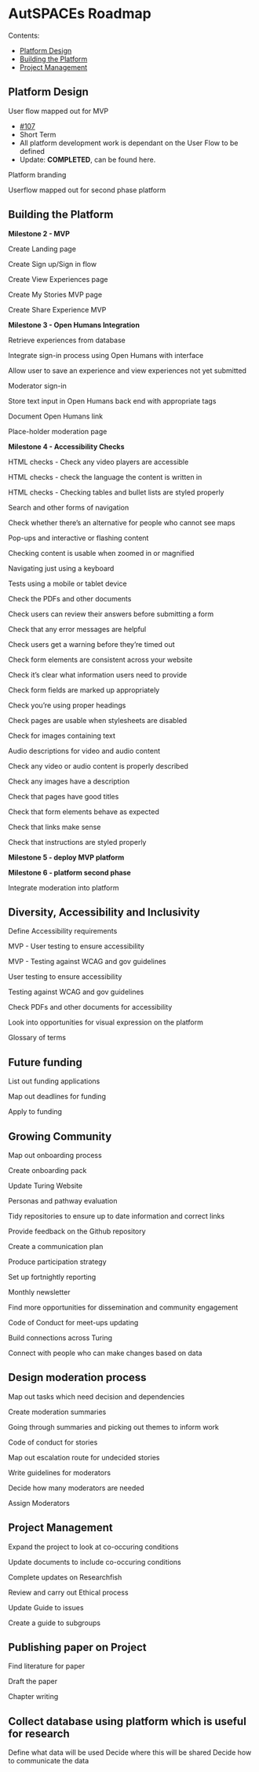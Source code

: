 # AutSPACEs Roadmap 

Contents:

- [Platform Design](#platform-design)
- [Building the Platform](#building-the-platform)
- [Project Management](#project-management)

## Platform Design

User flow mapped out for MVP 
- [#107](https://github.com/alan-turing-institute/AutSPACEs/issues/107)
- Short Term
- All platform development work is dependant on the User Flow to be defined
- Update: **COMPLETED**, can be found here.

Platform branding 

Userflow mapped out for second phase platform

## Building the Platform

**Milestone 2 - MVP**

Create Landing page

Create Sign up/Sign in flow

Create View Experiences page

Create My Stories MVP page

Create Share Experience MVP 

**Milestone 3 - Open Humans Integration**

Retrieve experiences from database

Integrate sign-in process using Open Humans with interface

Allow user to save an experience and view experiences not yet submitted

Moderator sign-in

Store text input in Open Humans back end with appropriate tags

Document Open Humans link

Place-holder moderation page

**Milestone 4 - Accessibility Checks**

HTML checks - Check any video players are accessible

HTML checks - check the language the content is written in

HTML checks - Checking tables and bullet lists are styled properly 

Search and other forms of navigation

Check whether there’s an alternative for people who cannot see maps

Pop-ups and interactive or flashing content

Checking content is usable when zoomed in or magnified

Navigating just using a keyboard

Tests using a mobile or tablet device

Check the PDFs and other documents

Check users can review their answers before submitting a form

Check that any error messages are helpful

Check users get a warning before they’re timed out

Check form elements are consistent across your website

Check it’s clear what information users need to provide

Check form fields are marked up appropriately

Check you’re using proper headings

Check pages are usable when stylesheets are disabled

Check for images containing text

Audio descriptions for video and audio content

Check any video or audio content is properly described

Check any images have a description

Check that pages have good titles

Check that form elements behave as expected

Check that links make sense

Check that instructions are styled properly

**Milestone 5 - deploy MVP platform** 

**Milestone 6 - platform second phase**

Integrate moderation into platform

## Diversity, Accessibility and Inclusivity				

Define Accessibility requirements

MVP - User testing to ensure accessibility 

MVP - Testing against WCAG and gov guidelines

User testing to ensure accessibility 

Testing against WCAG and gov guidelines

Check PDFs and other documents for accessibility

Look into opportunities for visual expression on the platform 

Glossary of terms

## Future funding

List out funding applications

Map out deadlines for funding 

Apply to funding 

## Growing Community

Map out onboarding process

Create onboarding pack

Update Turing Website

Personas and pathway evaluation

Tidy repositories to ensure up to date information and correct links

Provide feedback on the Github repository

Create a communication plan 

Produce participation strategy

Set up fortnightly reporting 

Monthly newsletter 

Find more opportunities for dissemination and community engagement

Code of Conduct for meet-ups updating

Build connections across Turing

Connect with people who can make changes based on data

## Design moderation process

Map out tasks which need decision and dependencies

Create moderation summaries

Going through summaries and picking out themes to inform work

Code of conduct for stories

Map out escalation route for undecided stories

Write guidelines for moderators

Decide how many moderators are needed

Assign Moderators 

## Project Management

Expand the project to look at co-occuring conditions

Update documents to include co-occuring conditions 

Complete updates on Researchfish 

Review and carry out Ethical process

Update Guide to issues

Create a guide to subgroups

## Publishing paper on Project

Find literature for paper 

Draft the paper

Chapter writing 

## Collect database using platform which is useful for research

Define what data will be used
Decide where this will be shared
Decide how to communicate the data







